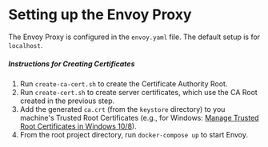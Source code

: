 # Setting up the Envoy Proxy

The Envoy Proxy is configured in the `envoy.yaml` file. The default setup is for `localhost`.

##### Instructions for Creating Certificates
1. Run `create-ca-cert.sh` to create the Certificate Authority Root.
2. Run `create-cert.sh` to create server certificates, which use the CA Root created in the previous step.
3. Add the generated `ca.crt` (from the `keystore` directory) to you machine's Trusted Root Certificates (e.g., for Windows: [Manage Trusted Root Certificates in Windows 10/8](https://www.thewindowsclub.com/manage-trusted-root-certificates-windows)).
4. From the root project directory, run `docker-compose up` to start Envoy.
